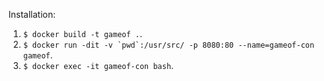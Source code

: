 Installation:

  1. `$ docker build -t gameof .`.
  2. ```$ docker run -dit -v `pwd`:/usr/src/ -p 8080:80 --name=gameof-con gameof```.
  3. `$ docker exec -it gameof-con bash`.
